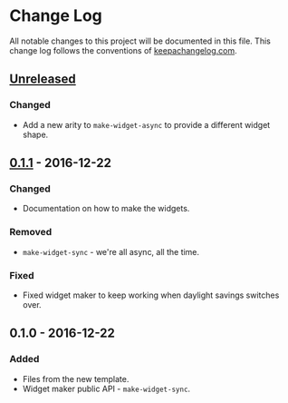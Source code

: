 # Change Log
All notable changes to this project will be documented in this file. This change log follows the conventions of [keepachangelog.com](http://keepachangelog.com/).

## [Unreleased]
### Changed
- Add a new arity to `make-widget-async` to provide a different widget shape.

## [0.1.1] - 2016-12-22
### Changed
- Documentation on how to make the widgets.

### Removed
- `make-widget-sync` - we're all async, all the time.

### Fixed
- Fixed widget maker to keep working when daylight savings switches over.

## 0.1.0 - 2016-12-22
### Added
- Files from the new template.
- Widget maker public API - `make-widget-sync`.

[Unreleased]: https://github.com/your-name/timsg.alioth-benchmarks/compare/0.1.1...HEAD
[0.1.1]: https://github.com/your-name/timsg.alioth-benchmarks/compare/0.1.0...0.1.1
